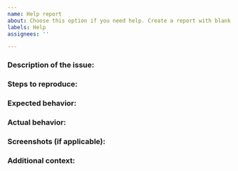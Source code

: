 ```yaml
---
name: Help report
about: Choose this option if you need help. Create a report with blank fields to fill in later.
labels: Help
assignees: ''

---
```

<!--
    - Purpose:
    This report is intended to be used as a starting point for creating issue reports.
    It provides blank fields to be filled in later, and can be used to ensure that all necessary information is included in the report.

    - Instructions:
    Please fill in the following fields to the best of your ability:
-->


### Description of the issue:

### Steps to reproduce:

### Expected behavior:

### Actual behavior:

### Screenshots (if applicable):

### Additional context:


<!-- Thank you for taking the time to fill out this report! -->
